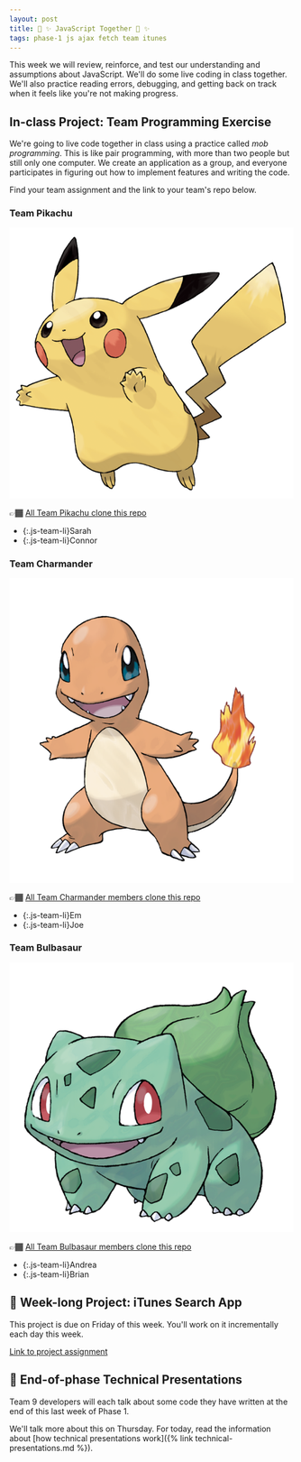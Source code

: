 ```yaml
---
layout: post
title: 🌈 ✨ JavaScript Together 🌈 ✨
tags: phase-1 js ajax fetch team itunes
---
```


This week we will review, reinforce, and test our understanding and assumptions about JavaScript. We'll do some live coding in class together. We'll also practice reading errors, debugging, and getting back on track when it feels like you're not making progress.

## In-class Project: Team Programming Exercise

We're going to live code together in class using a practice called _mob programming_. This is like pair programming, with more than two people but still only one computer. We create an application as a group, and everyone participates in figuring out how to implement features and writing the code.

Find your team assignment and the link to your team's repo below.

### Team Pikachu

![Pikachu](assets/img/025Pikachu.png 'source: pokemon.fandom.com')

👉🏾 [All Team Pikachu clone this repo](https://github.com/Momentum-Team-9/js-team-pikachu)

- {:.js-team-li}Sarah
- {:.js-team-li}Connor


### Team Charmander

![Charmander](assets/img/004Charmander.png 'source: pokemon.fandom.com')

👉🏾 [All Team Charmander members clone this repo](https://github.com/Momentum-Team-9/js-team-charmander)

- {:.js-team-li}Em
- {:.js-team-li}Joe


### Team Bulbasaur

![Bulbasaur](assets/img/001Bulbasaur.png 'source: pokemon.fandom.com')

👉🏾 [All Team Bulbasaur members clone this repo](https://github.com/Momentum-Team-9/js-team-bulbasaur)

- {:.js-team-li}Andrea
- {:.js-team-li}Brian


## 🎯 Week-long Project: iTunes Search App

This project is due on Friday of this week. You'll work on it incrementally each day this week.

[Link to project assignment](https://classroom.github.com/a/0WdgdUMX)

## 🐣 End-of-phase Technical Presentations

Team 9 developers will each talk about some code they have written at the end of this last week of Phase 1.

We'll talk more about this on Thursday. For today, read the information about [how technical presentations work]({% link technical-presentations.md %}).
